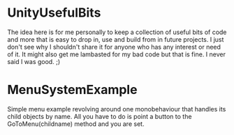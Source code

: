 # UnityUsefulBits

The idea here is for me personally to keep a collection of useful bits of code and more that is easy to drop in, use and build from in future projects. I just don't see why I shouldn't share it for anyone who has any interest or need of it. It might also get me lambasted for my bad code but that is fine. I never said I was good. ;)

# MenuSystemExample
Simple menu example revolving around one monobehaviour that handles its child objects by name. All you have to do is point a button to the GoToMenu(childname) method and you are set.